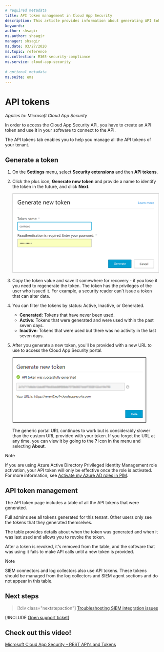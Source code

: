 ```yaml
---
# required metadata
title: API token management in Cloud App Security
description: This article provides information about generating API tokens for Cloud App Security.
keywords:
author: shsagir
ms.author: shsagir
manager: shsagir
ms.date: 03/27/2020
ms.topic: reference
ms.collection: M365-security-compliance
ms.service: cloud-app-security

# optional metadata
ms.suite: ems
---
```

# API tokens

*Applies to: Microsoft Cloud App Security*

In order to access the Cloud App Security API, you have to create an API token and use it in your software to connect to the API.

The API tokens tab enables you to help you manage all the API tokens of your tenant.

## Generate a token

1. On the **Settings** menu, select **Security extensions** and then **API tokens**.

2. Click the plus icon, **Generate new token** and provide a name to identify the token in the future, and click **Next**.

    ![Cloud App Security generates API token](media/api-token-gen.png)

3. Copy the token value and save it somewhere for recovery - if you lose it you need to regenerate the token. The token has the privileges of the user who issued it. For example, a security reader can't issue a token that can alter data.

4. You can filter the tokens by status: Active, Inactive, or Generated.

    - **Generated:** Tokens that have never been used.
    - **Active:** Tokens that were generated and were used within the past seven days.
    - **Inactive:** Tokens that were used but there was no activity in the last seven days.

5. After you generate a new token, you'll be provided with a new URL to use to access the Cloud App Security portal.

    ![Cloud App Security API token](media/generate-api-token.png)

    The generic portal URL continues to work but is considerably slower than the custom URL provided with your token. If you forget the URL at any time, you can view it by going to the **?** icon in the menu and selecting **About**.

> [!NOTE]
> If you are using Azure Active Directory Privileged Identity Management role activation, your API token will only be effective once the role is activated. For more information, see [Activate my Azure AD roles in PIM](https://docs.microsoft.com/azure/active-directory/privileged-identity-management/pim-how-to-activate-role).

## API token management

The API token page includes a table of all the API tokens that were generated.

Full admins see all tokens generated for this tenant. Other users only see the tokens that they generated themselves.

The table provides details about when the token was generated and when it was last used and allows you to revoke the token.

After a token is revoked, it's removed from the table, and the software that was using it fails to make API calls until a new token is provided.

> [!NOTE]
> SIEM connectors and log collectors also use API tokens. These tokens should be managed from the log collectors and SIEM agent sections and do not appear in this table.

## Next steps

> [!div class="nextstepaction"]
> [Troubleshooting SIEM integration issues](troubleshooting-siem.md)

[!INCLUDE [Open support ticket](includes/support.md)]

## Check out this video!

[Microsoft Cloud App Security – REST API's and Tokens](https://channel9.msdn.com/Shows/Microsoft-Security/Microsoft-Cloud-App-Security--REST-APIs-and-Tokens)
